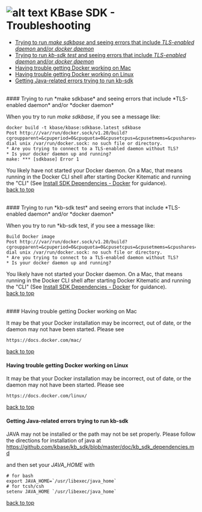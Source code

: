 # ![alt text](https://avatars2.githubusercontent.com/u/1263946?v=3&s=84 "KBase") KBase SDK - Troubleshooting

<A NAME="top"></A>
- [Trying to run *make sdkbase* and seeing errors that include *TLS-enabled daemon* and/or *docker daemon*](#make-sdkbase)
- [Trying to run *kb-sdk test* and seeing errors that include *TLS-enabled daemon* and/or *docker daemon*](#docker-daemon)
- [Having trouble getting Docker working on Mac](#docker-mac)
- [Having trouble getting Docker working on Linux](#docker-linux)
- [Getting Java-related errors trying to run kb-sdk](#java_home)


<br>
#### <A NAME="make-sdkbase"></A>Trying to run *make sdkbase* and seeing errors that include *TLS-enabled daemon* and/or *docker daemon*

When you try to run *make sdkbase*, if you see a message like:

```
docker build -t kbase/kbase:sdkbase.latest sdkbase
Post http:///var/run/docker.sock/v1.20/build?cgroupparent=&cpuperiod=0&cpuquota=0&cpusetcpus=&cpusetmems=&cpushares=0&dockerfile=Dockerfile&memory=0&memswap=0&rm=1&t=kbase%2Fkbase%3Asdkbase.latest&ulimits=null: dial unix /var/run/docker.sock: no such file or directory.
* Are you trying to connect to a TLS-enabled daemon without TLS?
* Is your docker daemon up and running?
make: *** [sdkbase] Error 1
```

You likely have not started your Docker daemon.  On a Mac, that means running in the Docker CLI shell after starting Docker Kitematic and running the "CLI" (See [Install SDK Dependencies - Docker](kb_sdk_dependencies.md#docker) for guidance).<br>
[back to top](#top)


<br>
#### <A NAME="docker-daemon"></A>Trying to run *kb-sdk test* and seeing errors that include *TLS-enabled daemon* and/or *docker daemon*

When you try to run *kb-sdk test, if you see a message like:

```
Build Docker image
Post http:///var/run/docker.sock/v1.20/build?cgroupparent=&cpuperiod=0&cpuquota=0&cpusetcpus=&cpusetmems=&cpushares=0&dockerfile=Dockerfile&memory=0&memswap=0&rm=1&t=test%2Fkb_vsearch%3Alatest&ulimits=null: dial unix /var/run/docker.sock: no such file or directory.
* Are you trying to connect to a TLS-enabled daemon without TLS?
* Is your docker daemon up and running?
```

You likely have not started your Docker daemon.  On a Mac, that means running in the Docker CLI shell after starting Docker Kitematic and running the "CLI" (See [Install SDK Dependencies - Docker](kb_sdk_dependencies.md#docker) for guidance).<br>
[back to top](#top)


<br>
#### <A NAME="docker-mac"></A>Having trouble getting Docker working on Mac

It may be that your Docker installation may be incorrect, out of date, or the daemon may not have been started.  Please see

    https://docs.docker.com/mac/

[back to top](#top)


#### <A NAME="docker-linux"></A>Having trouble getting Docker working on Linux

It may be that your Docker installation may be incorrect, out of date, or the daemon may not have been started.  Please see

    https://docs.docker.com/linux/

[back to top](#top)


#### <A NAME="java-home"></A>Getting Java-related errors trying to run kb-sdk

JAVA may not be installed or the path may not be set properly.  Please follow the directions for installation of java at https://github.com/kbase/kb_sdk/blob/master/doc/kb_sdk_dependencies.md

and then set your *JAVA_HOME* with 

    # for bash
    export JAVA_HOME=`/usr/libexec/java_home`
    # for tcsh/csh
    setenv JAVA_HOME `/usr/libexec/java_home`  
    
[back to top](#top)


